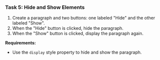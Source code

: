 ### **Task 5: Hide and Show Elements**
1. Create a paragraph and two buttons: one labeled "Hide" and the other labeled "Show".
2. When the "Hide" button is clicked, hide the paragraph.
3. When the "Show" button is clicked, display the paragraph again.

**Requirements:**
- Use the `display` style property to hide and show the paragraph.